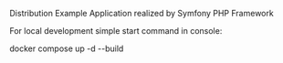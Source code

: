 Distribution Example Application realized by Symfony PHP Framework 

For local development simple start command in console: 

docker compose up -d --build 

